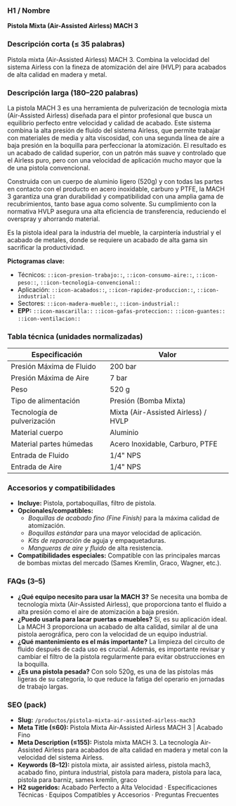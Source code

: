 ### H1 / Nombre
**Pistola Mixta (Air-Assisted Airless) MACH 3**

### Descripción corta (≤ 35 palabras)
Pistola mixta (Air-Assisted Airless) MACH 3. Combina la velocidad del sistema Airless con la fineza de atomización del aire (HVLP) para acabados de alta calidad en madera y metal.

### Descripción larga (180–220 palabras)
La pistola MACH 3 es una herramienta de pulverización de tecnología mixta (Air-Assisted Airless) diseñada para el pintor profesional que busca un equilibrio perfecto entre velocidad y calidad de acabado. Este sistema combina la alta presión de fluido del sistema Airless, que permite trabajar con materiales de media y alta viscosidad, con una segunda línea de aire a baja presión en la boquilla para perfeccionar la atomización. El resultado es un acabado de calidad superior, con un patrón más suave y controlado que el Airless puro, pero con una velocidad de aplicación mucho mayor que la de una pistola convencional.

Construida con un cuerpo de aluminio ligero (520g) y con todas las partes en contacto con el producto en acero inoxidable, carburo y PTFE, la MACH 3 garantiza una gran durabilidad y compatibilidad con una amplia gama de recubrimientos, tanto base agua como solvente. Su cumplimiento con la normativa HVLP asegura una alta eficiencia de transferencia, reduciendo el overspray y ahorrando material.

Es la pistola ideal para la industria del mueble, la carpintería industrial y el acabado de metales, donde se requiere un acabado de alta gama sin sacrificar la productividad.

**Pictogramas clave:**
- Técnicos: `::icon-presion-trabajo::`, `::icon-consumo-aire::`, `::icon-peso::`, `::icon-tecnologia-convencional::`
- Aplicación: `::icon-acabados::`, `::icon-rapidez-produccion::`, `::icon-industrial::`
- Sectores: `::icon-madera-mueble::`, `::icon-industrial::`
- **EPP:** `::icon-mascarilla::` `::icon-gafas-proteccion::` `::icon-guantes::` `::icon-ventilacion::`

### Tabla técnica (unidades normalizadas)
| **Especificación** | **Valor** |
|---|---|
| Presión Máxima de Fluido | 200 bar |
| Presión Máxima de Aire | 7 bar |
| Peso | 520 g |
| Tipo de alimentación | Presión (Bomba Mixta) |
| Tecnología de pulverización | Mixta (Air-Assisted Airless) / HVLP |
| Material cuerpo | Aluminio |
| Material partes húmedas | Acero Inoxidable, Carburo, PTFE |
| Entrada de Fluido | 1/4" NPS |
| Entrada de Aire | 1/4" NPS |

### Accesorios y compatibilidades
- **Incluye:** Pistola, portaboquillas, filtro de pistola.
- **Opcionales/compatibles:**
  - *Boquillas de acabado fino (Fine Finish)* para la máxima calidad de atomización.
  - *Boquillas estándar* para una mayor velocidad de aplicación.
  - *Kits de reparación* de aguja y empaquetaduras.
  - *Mangueras de aire y fluido* de alta resistencia.
- **Compatibilidades especiales:** Compatible con las principales marcas de bombas mixtas del mercado (Sames Kremlin, Graco, Wagner, etc.).

### FAQs (3–5)
- **¿Qué equipo necesito para usar la MACH 3?** Se necesita una bomba de tecnología mixta (Air-Assisted Airless), que proporciona tanto el fluido a alta presión como el aire de atomización a baja presión.
- **¿Puedo usarla para lacar puertas o muebles?** Sí, es su aplicación ideal. La MACH 3 proporciona un acabado de alta calidad, similar al de una pistola aerográfica, pero con la velocidad de un equipo industrial.
- **¿Qué mantenimiento es el más importante?** La limpieza del circuito de fluido después de cada uso es crucial. Además, es importante revisar y cambiar el filtro de la pistola regularmente para evitar obstrucciones en la boquilla.
- **¿Es una pistola pesada?** Con solo 520g, es una de las pistolas más ligeras de su categoría, lo que reduce la fatiga del operario en jornadas de trabajo largas.

### SEO (pack)
- **Slug:** `/productos/pistola-mixta-air-assisted-airless-mach3`
- **Meta Title (≤60):** Pistola Mixta Air-Assisted Airless MACH 3 | Acabado Fino
- **Meta Description (≤155):** Pistola mixta MACH 3. La tecnología Air-Assisted Airless para acabados de alta calidad en madera y metal con la velocidad del sistema Airless.
- **Keywords (8–12):** pistola mixta, air assisted airless, pistola mach3, acabado fino, pintura industrial, pistola para madera, pistola para laca, pistola para barniz, sames kremlin, graco
- **H2 sugeridos:** Acabado Perfecto a Alta Velocidad · Especificaciones Técnicas · Equipos Compatibles y Accesorios · Preguntas Frecuentes